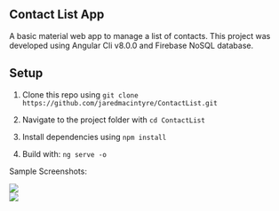 ## Contact List App

A basic material web app to manage a list of contacts. This project was developed using Angular Cli v8.0.0 and Firebase NoSQL database.

## Setup

1. Clone this repo using `git clone https://github.com/jaredmacintyre/ContactList.git`

2. Navigate to the project folder with `cd ContactList`

3. Install dependencies using `npm install`

6. Build with:
    `ng serve -o`

Sample Screenshots:

<img src="https://i.imgur.com/zIjCuts.png?1"/><br>
<img src="https://i.imgur.com/6O2FKtu.png"/><br>